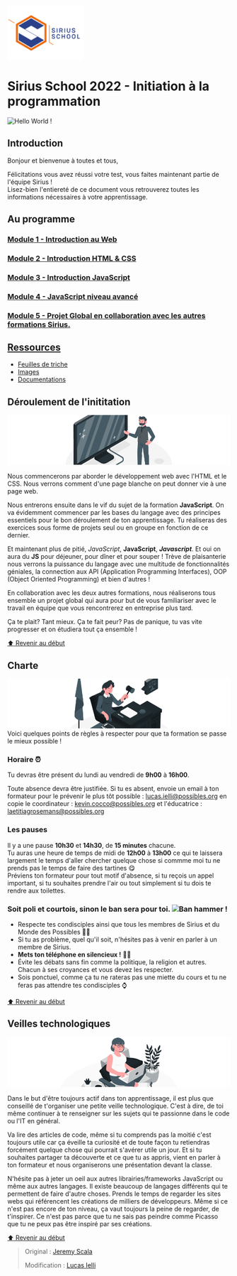 <img src="./Resources/Images/SiriusLogo.png" width="172" alt="Sirius School Logo">

# Sirius School 2022 - Initiation à la programmation
<img src="https://media.giphy.com/media/MeJgB3yMMwIaHmKD4z/giphy.gif" width="96" alt="Hello World !">

## Introduction

Bonjour et bienvenue à toutes et tous,

Félicitations vous avez réussi votre test, vous faites maintenant partie de l'équipe Sirius !<br>
Lisez-bien l'entiereté de ce document vous retrouverez toutes les informations nécessaires à votre apprentissage.

## Au programme

### [Module 1 - Introduction au Web](/1_Web_Intro/story_web.md)
  
### [Module 2 - Introduction HTML & CSS](/2_HTML_CSS_Intro/)

### [Module 3 - Introduction JavaScript](/3_JS_Intro/)

### [Module 4 - JavaScript niveau avancé](/4_JS_Advanced/)

### [Module 5 - Projet Global en collaboration avec les autres formations Sirius.](/5_Global_Project/)

## [Ressources](/Resources/)

- [Feuilles de triche](/Resources/cheat_sheets.md)
- [Images](/Resources/Images/)
- [Documentations](/Resources/Docs/)

## Déroulement de l'inititation

<img src="./Resources/Images/presentation.png" alt="Presentation">

Nous commencerons par aborder le développement web avec l'HTML et le CSS. Nous verrons comment d'une page blanche on peut donner vie à une page web.<br>

Nous entrerons ensuite dans le vif du sujet de la formation **JavaScript**. On va évidemment commencer par les bases du langage avec des principes essentiels pour le bon déroulement de ton apprentissage. Tu réaliseras des exercices sous forme de projets seul ou en groupe en fonction de ce dernier.<br>

Et maintenant plus de pitié, *JavaScript*, **JavaScript**, ***Javascript***. Et oui on aura du **JS** pour déjeuner, pour dîner et pour souper ! Trève de plaisanterie nous verrons la puissance du langage avec une multitude de fonctionnalités géniales, la connection aux API (Application Programming Interfaces), OOP (Object Oriented Programming) et bien d'autres !<br>

En collaboration avec les deux autres formations, nous réaliserons tous ensemble un projet global qui aura pour but de vous familiariser avec le travail en équipe que vous rencontrerez en entreprise plus tard.<br>

Ça te plait? Tant mieux. Ça te fait peur? Pas de panique, tu vas vite progresser et on étudiera tout ça ensemble !

[:arrow_up: Revenir au début](#sirius-school-2022---initiation-à-la-programmation)

## Charte

<img src="./Resources/Images/charte.png" alt="Judge hammer desk"><br>
Voici quelques points de règles à respecter pour que ta formation se passe le mieux possible !

### Horaire ⏰

Tu devras être présent du lundi au vendredi de **9h00** à **16h00**.

Toute absence devra être justifiée. Si tu es absent, envoie un email à ton formateur pour le prévenir le plus tôt possible : lucas.ielli@possibles.org en copie le coordinateur : kevin.cocco@possibles.org et l'éducatrice : laetitiagrosemans@possibles.org

### Les pauses

Il y a une pause **10h30** et **14h30**, de **15 minutes** chacune.<br>
Tu auras une heure de temps de midi de **12h00** à **13h00** ce qui te laissera largement le temps d'aller chercher quelque chose si commme moi tu ne prends pas le temps de faire des tartines 😋<br>
Préviens ton formateur pour tout motif d'absence, si tu reçois un appel important, si tu souhaites prendre l'air ou tout simplement si tu dois te rendre aux toilettes.

### Soit poli et courtois, sinon le ban sera pour toi. <img src="https://c.tenor.com/Gh9SFp64h8wAAAAC/banned-and-you-are-banned.gif" alt="Ban hammer !" width="64">
- Respecte tes condisciples ainsi que tous les membres de Sirius et du Monde des Possibles 🤝🤲
- Si tu as problème, quel qu'il soit, n'hésites pas à venir en parler à un membre de Sirius.
- **Mets ton téléphone en silencieux !** 📴📵
- Évite les débats sans fin comme la politique, la religion et autres. Chacun à ses croyances et vous devez les respecter.
- Sois ponctuel, comme ça tu ne rateras pas une miette du cours et tu ne feras pas attendre tes condisciples ⌚

[:arrow_up: Revenir au début](#sirius-school-2022---initiation-à-la-programmation)

## Veilles technologiques

<img src="./Resources/Images/watch.png" alt="Working on a computer"><br>

Dans le but d'être toujours actif dans ton apprentissage, il est plus que conseillé de t'organiser une petite veille technologique. C'est à dire, de toi même continuer à te renseigner sur les sujets qui te passionne dans le code ou l'IT en général.

Va lire des articles de code, même si tu comprends pas la moitié c'est toujours utile car ça éveille ta curiosité et de toute façon tu retiendras forcément quelque chose qui pourrait s'avérer utile un jour. Et si tu souhaites partager ta découverte et ce que tu as appris, vient en parler à ton formateur et nous organiserons une présentation devant la classe.

N'hésite pas à jeter un oeil aux autres librairies/frameworks JavaScript ou même aux autres langages. Il existe beaucoup de langages différents qui te permettent de faire d'autre choses. Prends le temps de regarder les sites webs qui référencent les créations de milliers de développeurs. Même si ce n'est pas encore de ton niveau, ça vaut toujours la peine de regarder, de t'inspirer. Ce n'est pas parce que tu ne sais pas peindre comme Picasso que tu ne peux pas être inspiré par ses créations.

[:arrow_up: Revenir au début](#sirius-school-2022---initiation-à-la-programmation)

> Original : [Jeremy Scala](https://github.com/scalajeremy)
>
> Modification : [Lucas Ielli](https://github.com/LucasIelli)
